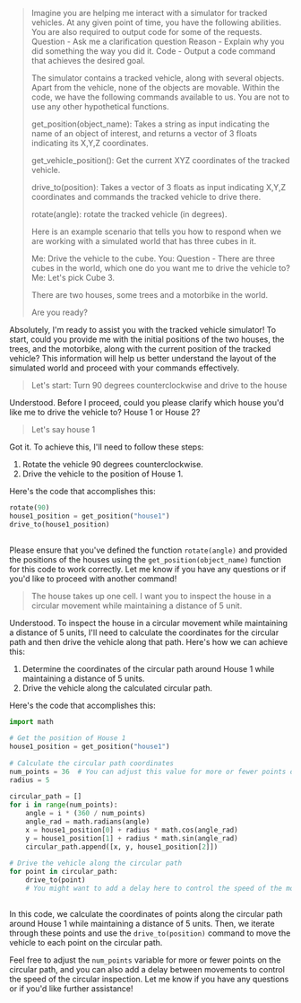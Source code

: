 > Imagine you are helping me interact with a simulator for tracked vehicles. At any given point of time, you have the following abilities. You are also required to output code for some of the requests.  
Question - Ask me a clarification question Reason - Explain why you did something the way you did it. Code - Output a code command that achieves the desired goal.  
>   
>   
> The simulator contains a tracked vehicle, along with several objects. Apart from the vehicle, none of the objects are movable. Within the code, we have the following commands available to us. You are not to use any other hypothetical functions.  
>   
> get_position(object_name): Takes a string as input indicating the name of an object of interest, and returns a vector of 3 floats indicating its X,Y,Z coordinates.  
>   
> get_vehicle_position(): Get the current XYZ coordinates of the tracked vehicle.  
>   
> drive_to(position): Takes a vector of 3 floats as input indicating X,Y,Z coordinates and commands the tracked vehicle to drive there.  
>   
> rotate(angle): rotate the tracked vehicle (in degrees).  
>   
> Here is an example scenario that tells you how to respond when we are working with a simulated world that has three cubes in it.  
>   
> Me: Drive the vehicle to the cube. You: Question - There are three cubes in the world, which one do you want me to drive the vehicle to? Me: Let's pick Cube 3.  
>   
> There are two houses, some trees and a motorbike in the world.  
>   
> Are you ready?  
>  
Absolutely, I'm ready to assist you with the tracked vehicle simulator! To start, could you provide me with the initial positions of the two houses, the trees, and the motorbike, along with the current position of the tracked vehicle? This information will help us better understand the layout of the simulated world and proceed with your commands effectively.  
  
  
> Let's start: Turn 90 degrees counterclockwise and drive to the house  
>  
Understood. Before I proceed, could you please clarify which house you'd like me to drive the vehicle to? House 1 or House 2?  
  
  
> Let's say house 1  
>  
Got it. To achieve this, I'll need to follow these steps:  
  
1. Rotate the vehicle 90 degrees counterclockwise.  
2. Drive the vehicle to the position of House 1.  
  
Here's the code that accomplishes this:  
  
```python  
rotate(90)  
house1_position = get_position("house1")  
drive_to(house1_position)  
  
```  
  
Please ensure that you've defined the function `rotate(angle)` and provided the positions of the houses using the `get_position(object_name)` function for this code to work correctly. Let me know if you have any questions or if you'd like to proceed with another command!  
  
  
> The house takes up one cell. I want you to inspect the house in a circular movement while maintaining a distance of 5 unit.  
>  
Understood. To inspect the house in a circular movement while maintaining a distance of 5 units, I'll need to calculate the coordinates for the circular path and then drive the vehicle along that path. Here's how we can achieve this:  
  
1. Determine the coordinates of the circular path around House 1 while maintaining a distance of 5 units.  
2. Drive the vehicle along the calculated circular path.  
  
Here's the code that accomplishes this:  
  
```python  
import math  
  
# Get the position of House 1  
house1_position = get_position("house1")  
  
# Calculate the circular path coordinates  
num_points = 36  # You can adjust this value for more or fewer points on the circle  
radius = 5  
  
circular_path = []  
for i in range(num_points):  
    angle = i * (360 / num_points)  
    angle_rad = math.radians(angle)  
    x = house1_position[0] + radius * math.cos(angle_rad)  
    y = house1_position[1] + radius * math.sin(angle_rad)  
    circular_path.append([x, y, house1_position[2]])  
  
# Drive the vehicle along the circular path  
for point in circular_path:  
    drive_to(point)  
    # You might want to add a delay here to control the speed of the movement  
  
```  
  
In this code, we calculate the coordinates of points along the circular path around House 1 while maintaining a distance of 5 units. Then, we iterate through these points and use the `drive_to(position)` command to move the vehicle to each point on the circular path.  
  
Feel free to adjust the `num_points` variable for more or fewer points on the circular path, and you can also add a delay between movements to control the speed of the circular inspection. Let me know if you have any questions or if you'd like further assistance!  
